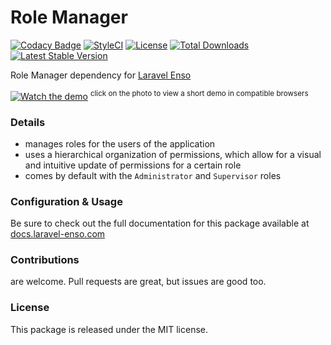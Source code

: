# Role Manager
[![Codacy Badge](https://api.codacy.com/project/badge/Grade/bd4373f8222b4bcb81c08148404909c9)](https://www.codacy.com/app/laravel-enso/RoleManager?utm_source=github.com&utm_medium=referral&utm_content=laravel-enso/RoleManager&utm_campaign=badger)
[![StyleCI](https://styleci.io/repos/94814370/shield?branch=master)](https://styleci.io/repos/94814370)
[![License](https://poser.pugx.org/laravel-enso/rolemanager/license)](https://packagist.org/packages/laravel-enso/rolemanager)
[![Total Downloads](https://poser.pugx.org/laravel-enso/rolemanager/downloads)](https://packagist.org/packages/laravel-enso/rolemanager)
[![Latest Stable Version](https://poser.pugx.org/laravel-enso/rolemanager/version)](https://packagist.org/packages/laravel-enso/rolemanager)

Role Manager dependency for [Laravel Enso](https://github.com/laravel-enso/Enso)

[![Watch the demo](https://laravel-enso.github.io/rolemanager/screenshots/bulma_021_thumb.png)](https://laravel-enso.github.io/rolemanager/videos/bulma_demo_01.webm)
<sup>click on the photo to view a short demo in compatible browsers</sup>

### Details

- manages roles for the users of the application
- uses a hierarchical organization of permissions, which allow for a visual and intuitive update of permissions for a certain role
- comes by default with the `Administrator` and `Supervisor` roles

### Configuration & Usage

Be sure to check out the full documentation for this package available at [docs.laravel-enso.com](https://docs.laravel-enso.com/packages/role-manager.html)

### Contributions

are welcome. Pull requests are great, but issues are good too.

### License

This package is released under the MIT license.